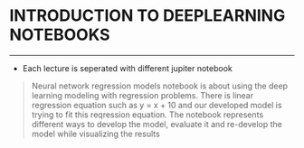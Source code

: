 # INTRODUCTION TO DEEPLEARNING NOTEBOOKS
<hr/>

* Each lecture is seperated with different jupiter notebook

> Neural network regression models notebook is about using the deep learning modeling with regression problems. There is linear regression equation such as y = x + 10 and our developed model is trying to fit this reqression equation. The notebook represents different ways to develop the model, evaluate it and re-develop the model while visualizing the results
